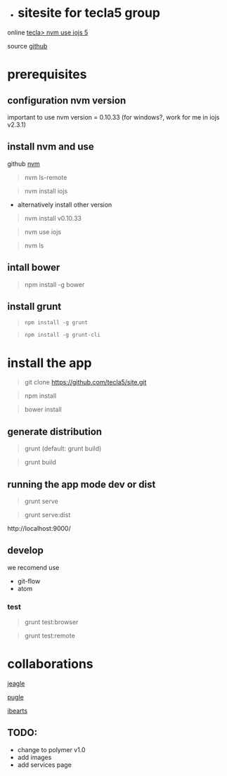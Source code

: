 * # sitesite for tecla5 group

online
[tecla> nvm use iojs
5](http://www.tecla5.com)

source
[github](https://github.com/tecla5/site)



# prerequisites

## configuration nvm version
important to use nvm version = 0.10.33 (for windows?, work for me in iojs v2.3.1)


## install nvm and use
github [nvm](https://github.com/creationix/nvm)

> nvm ls-remote


> nvm install iojs

* alternatively install other version
> nvm install v0.10.33

> nvm use iojs

> nvm ls

## intall bower
> npm install -g bower

## install grunt
> `npm install -g grunt`

> `npm install -g grunt-cli`


# install the app
> git clone https://github.com/tecla5/site.git

> npm install

> bower install


## generate distribution
> grunt (default: grunt build)

> grunt build


## running the app mode dev or dist
> grunt serve

> grunt serve:dist

http://localhost:9000/




## develop
we recomend use
- git-flow
- atom

### test

> grunt test:browser

> grunt test:remote



# collaborations
[jeagle](http://mu.jeagle.es/groupjs/)

[pugle](http://pugle.net/)

[ibearts](http://ibearts.com/)


## TODO:

- change to polymer v1.0
- add images
- add services page
